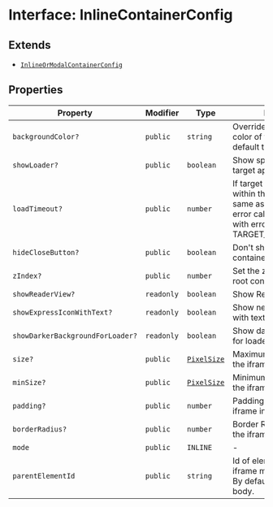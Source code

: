 # Interface: InlineContainerConfig

## Extends

- [`InlineOrModalContainerConfig`](../../container-config-types/interfaces/inline-or-modal-container-config.md)

## Properties

| Property | Modifier | Type | Description | Inherited from |
| ------ | ------ | ------ | ------ | ------ |
| `backgroundColor?` | `public` | `string` | Override the background color of the iframe. By default this is as per theme. | [`InlineOrModalContainerConfig`](../../container-config-types/interfaces/inline-or-modal-container-config.md).`backgroundColor` |
| `showLoader?` | `public` | `boolean` | Show spinner while loading target app. Default is true. | [`InlineOrModalContainerConfig`](../../container-config-types/interfaces/inline-or-modal-container-config.md).`showLoader` |
| `loadTimeout?` | `public` | `number` | If target app does't open within this time (in ms, same as of setTimeout), the error callback is invoked with error code TARGET_LOAD_TIMED_OUT. | [`InlineOrModalContainerConfig`](../../container-config-types/interfaces/inline-or-modal-container-config.md).`loadTimeout` |
| `hideCloseButton?` | `public` | `boolean` | Don't show close button for container and header bars | [`InlineOrModalContainerConfig`](../../container-config-types/interfaces/inline-or-modal-container-config.md).`hideCloseButton` |
| `zIndex?` | `public` | `number` | Set the z-index of of the root container | [`InlineOrModalContainerConfig`](../../container-config-types/interfaces/inline-or-modal-container-config.md).`zIndex` |
| `showReaderView?` | `readonly` | `boolean` | Show Reader Loading View | [`InlineOrModalContainerConfig`](../../container-config-types/interfaces/inline-or-modal-container-config.md).`showReaderView` |
| `showExpressIconWithText?` | `readonly` | `boolean` | Show new express icon with text | [`InlineOrModalContainerConfig`](../../container-config-types/interfaces/inline-or-modal-container-config.md).`showExpressIconWithText` |
| `showDarkerBackgroundForLoader?` | `readonly` | `boolean` | Show darker background for loader | [`InlineOrModalContainerConfig`](../../container-config-types/interfaces/inline-or-modal-container-config.md).`showDarkerBackgroundForLoader` |
| `size?` | `public` | [`PixelSize`](../../asset-types/interfaces/pixel-size.md) | Maximum size boundary of the iframe. | [`InlineOrModalContainerConfig`](../../container-config-types/interfaces/inline-or-modal-container-config.md).`size` |
| `minSize?` | `public` | [`PixelSize`](../../asset-types/interfaces/pixel-size.md) | Minimum size boundary of the iframe. | [`InlineOrModalContainerConfig`](../../container-config-types/interfaces/inline-or-modal-container-config.md).`minSize` |
| `padding?` | `public` | `number` | Padding applied to the iframe in pixels. | [`InlineOrModalContainerConfig`](../../container-config-types/interfaces/inline-or-modal-container-config.md).`padding` |
| `borderRadius?` | `public` | `number` | Border Radius applied to the iframe in pixels. | [`InlineOrModalContainerConfig`](../../container-config-types/interfaces/inline-or-modal-container-config.md).`borderRadius` |
| `mode` | `public` | `INLINE` | - | - |
| `parentElementId` | `public` | `string` | Id of element to which iframe must be appended. By default it is appended to body. | - |

